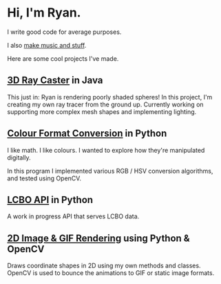 # Hi, I'm Ryan.

I write good code for average purposes.

I also <a href="https://soundcloud.com/friendzzchan">make music and stuff</a>.

Here are some cool projects I've made.

## <a href=https://www.github.com/letsbefriendzz/Java-RayCasting/>3D Ray Caster</a> in Java

This just in: Ryan is rendering poorly shaded spheres! In this project, I'm creating my own ray tracer from the ground up. Currently working on supporting more complex mesh shapes and implementing lighting.

## <a href="https://www.github.com/letsbefriendzz/pycolours">Colour Format Conversion</a> in Python

I like math. I like colours. I wanted to explore how they're manipulated digitally.

In this program I implemented various RGB / HSV conversion algorithms, and tested using OpenCV.

## <a href="https://github.com/letsbefriendzz/LCBO-Rank-App">LCBO API</a> in Python

A work in progress API that serves LCBO data.

## <a href="https://www.github.com/letsbefriendzz/Python2D/">2D Image & GIF Rendering</a> using Python & OpenCV

Draws coordinate shapes in 2D using my own methods and classes. OpenCV is used to bounce the animations to GIF or static image formats.
